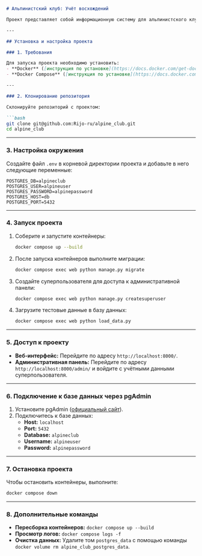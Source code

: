 ```markdown
# Альпинистский клуб: Учёт восхождений

Проект представляет собой информационную систему для альпинистского клуба, которая позволяет вести учёт восхождений, управлять данными об альпинистах и горах, а также формировать отчёты и аналитические выборки. Система разработана с использованием Django, PostgreSQL и Docker.

---

## Установка и настройка проекта

### 1. Требования

Для запуска проекта необходимо установить:
- **Docker** ([инструкция по установке](https://docs.docker.com/get-docker/))
- **Docker Compose** ([инструкция по установке](https://docs.docker.com/compose/install/))

---

### 2. Клонирование репозитория

Склонируйте репозиторий с проектом:

```bash
git clone git@github.com:Rijo-ru/alpine_club.git
cd alpine_club
```

---

### 3. Настройка окружения

Создайте файл `.env` в корневой директории проекта и добавьте в него следующие переменные:

```env
POSTGRES_DB=alpineclub
POSTGRES_USER=alpineuser
POSTGRES_PASSWORD=alpinepassword
POSTGRES_HOST=db
POSTGRES_PORT=5432
```

---

### 4. Запуск проекта

1. Соберите и запустите контейнеры:

   ```bash
   docker compose up --build
   ```

2. После запуска контейнеров выполните миграции:

   ```bash
   docker compose exec web python manage.py migrate
   ```

3. Создайте суперпользователя для доступа к административной панели:

   ```bash
   docker compose exec web python manage.py createsuperuser
   ```

4. Загрузите тестовые данные в базу данных:

   ```bash
   docker compose exec web python load_data.py
   ```

---

### 5. Доступ к проекту

- **Веб-интерфейс:** Перейдите по адресу `http://localhost:8000/`.
- **Административная панель:** Перейдите по адресу `http://localhost:8000/admin/` и войдите с учётными данными суперпользователя.

---

### 6. Подключение к базе данных через pgAdmin

1. Установите pgAdmin ([официальный сайт](https://www.pgadmin.org/)).
2. Подключитесь к базе данных:
   - **Host:** `localhost`
   - **Port:** `5432`
   - **Database:** `alpineclub`
   - **Username:** `alpineuser`
   - **Password:** `alpinepassword`

---

### 7. Остановка проекта

Чтобы остановить контейнеры, выполните:

```bash
docker compose down
```

---

### 8. Дополнительные команды

- **Пересборка контейнеров:** `docker compose up --build`
- **Просмотр логов:** `docker compose logs -f`
- **Очистка данных:** Удалите том `postgres_data` с помощью команды `docker volume rm alpine_club_postgres_data`.

```